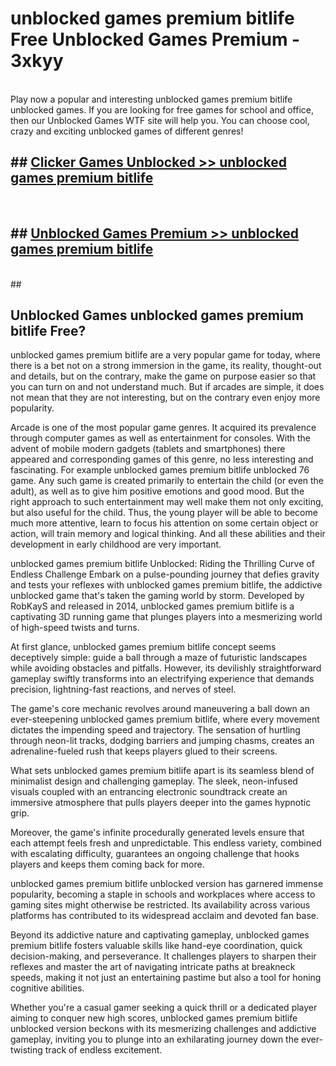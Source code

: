 # unblocked games premium bitlife  Free Unblocked Games Premium - 3xkyy <br>
<br>
Play now a popular and interesting unblocked games premium bitlife unblocked games. If you are looking for free games for school and office, then our Unblocked Games WTF site will help you. You can choose cool, crazy and exciting unblocked games of different genres!


## ##  [Clicker Games Unblocked >> unblocked games premium bitlife](http://freeplayer.one?title=unblocked_games_premium_bitlife&ref=UGames)
  <br>

##  ## [Unblocked Games Premium >> unblocked games premium bitlife](http://freeplayer.one?title=unblocked_games_premium_bitlife&ref=UGames)
  <br>
  ##



## Unblocked Games unblocked games premium bitlife Free?

unblocked games premium bitlife are a very popular game for today, where there is a bet not on a strong immersion in the game, its reality, thought-out and details, but on the contrary, make the game on purpose easier so that you can turn on and not understand much. But if arcades are simple, it does not mean that they are not interesting, but on the contrary even enjoy more popularity.

Arcade is one of the most popular game genres. It acquired its prevalence through computer games as well as entertainment for consoles. With the advent of mobile modern gadgets (tablets and smartphones) there appeared and corresponding games of this genre, no less interesting and fascinating. For example unblocked games premium bitlife unblocked 76 game. Any such game is created primarily to entertain the child (or even the adult), as well as to give him positive emotions and good mood. But the right approach to such entertainment may well make them not only exciting, but also useful for the child. Thus, the young player will be able to become much more attentive, learn to focus his attention on some certain object or action, will train memory and logical thinking. And all these abilities and their development in early childhood are very important.

unblocked games premium bitlife Unblocked: Riding the Thrilling Curve of Endless Challenge
Embark on a pulse-pounding journey that defies gravity and tests your reflexes with unblocked games premium bitlife, the addictive unblocked game that's taken the gaming world by storm. Developed by RobKayS and released in 2014, unblocked games premium bitlife is a captivating 3D running game that plunges players into a mesmerizing world of high-speed twists and turns.

At first glance, unblocked games premium bitlife concept seems deceptively simple: guide a ball through a maze of futuristic landscapes while avoiding obstacles and pitfalls. However, its devilishly straightforward gameplay swiftly transforms into an electrifying experience that demands precision, lightning-fast reactions, and nerves of steel.

The game's core mechanic revolves around maneuvering a ball down an ever-steepening unblocked games premium bitlife, where every movement dictates the impending speed and trajectory. The sensation of hurtling through neon-lit tracks, dodging barriers and jumping chasms, creates an adrenaline-fueled rush that keeps players glued to their screens.

What sets unblocked games premium bitlife apart is its seamless blend of minimalist design and challenging gameplay. The sleek, neon-infused visuals coupled with an entrancing electronic soundtrack create an immersive atmosphere that pulls players deeper into the games hypnotic grip.

Moreover, the game's infinite procedurally generated levels ensure that each attempt feels fresh and unpredictable. This endless variety, combined with escalating difficulty, guarantees an ongoing challenge that hooks players and keeps them coming back for more.

unblocked games premium bitlife unblocked version has garnered immense popularity, becoming a staple in schools and workplaces where access to gaming sites might otherwise be restricted. Its availability across various platforms has contributed to its widespread acclaim and devoted fan base.

Beyond its addictive nature and captivating gameplay, unblocked games premium bitlife fosters valuable skills like hand-eye coordination, quick decision-making, and perseverance. It challenges players to sharpen their reflexes and master the art of navigating intricate paths at breakneck speeds, making it not just an entertaining pastime but also a tool for honing cognitive abilities.

Whether you're a casual gamer seeking a quick thrill or a dedicated player aiming to conquer new high scores, unblocked games premium bitlife unblocked version beckons with its mesmerizing challenges and addictive gameplay, inviting you to plunge into an exhilarating journey down the ever-twisting track of endless excitement.
